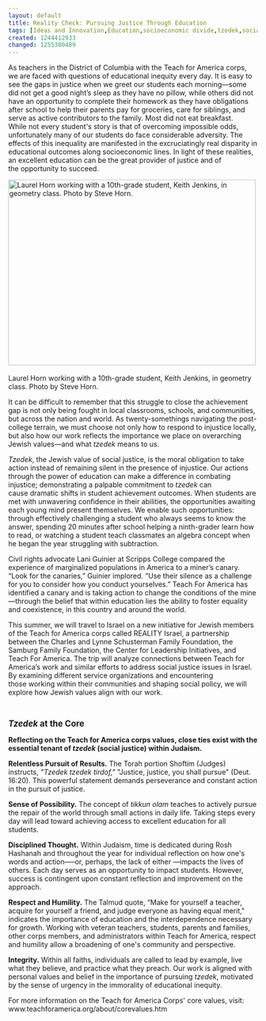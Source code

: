 ```yaml
---
layout: default
title: Reality Check: Pursuing Justice Through Education
tags: [Ideas and Innovation,Education,socioeconomic divide,tzedek,social services]
created: 1244412933
changed: 1255300489
---
```

<p>As teachers in the District&nbsp;of Columbia with the&nbsp;Teach for America&nbsp;corps, we are faced with&nbsp;questions of educational inequity every&nbsp;day. It is easy to see the gaps in justice&nbsp;when we greet our students&nbsp;each morning&mdash;some did not get a&nbsp;good night&rsquo;s sleep as they have no&nbsp;pillow, while others did not have&nbsp;an opportunity to complete their&nbsp;homework as they have obligations after school to help their&nbsp;parents pay for groceries, care for siblings, and serve as active&nbsp;contributors to the family. Most did not eat breakfast. While&nbsp;not every student's story is that of overcoming impossible&nbsp;odds, unfortunately many of our students do face considerable&nbsp;adversity. The effects of this inequality are manifested in the&nbsp;excruciatingly real disparity in educational outcomes along&nbsp;socioeconomic lines. In light of these realities, an excellent&nbsp;education can be the great provider of justice and of the&nbsp;opportunity to succeed.</p>
<p><img width="500" height="375" src="/files/3568702706_d89c841d67.jpg" alt="Laurel Horn working with a 10th-grade student, Keith Jenkins, in geometry class. Photo by Steve Horn." />&nbsp;</p>
<p>Laurel Horn working with a&nbsp;10th-grade student, Keith Jenkins,&nbsp;in geometry class. Photo by Steve Horn.</p>
<p>It can be difficult to remember that this struggle to close the&nbsp;achievement gap is not only being fought in local classrooms,&nbsp;schools, and communities, but across the nation and world. As&nbsp;twenty-somethings navigating the post-college terrain, we must&nbsp;choose not only how to respond to injustice locally, but also how&nbsp;our work reflects the importance we place on overarching Jewish&nbsp;values&mdash;and what <em>tzedek</em> means to us.</p>
<p style="margin: 1em 0px;"><em>Tzedek</em>, the Jewish value of social justice, is the moral&nbsp;obligation to take action instead of remaining silent in the&nbsp;presence of injustice. Our actions through the power of&nbsp;education can make a difference in combating injustice;&nbsp;demonstrating a palpable commitment to <em>tzedek</em> can cause&nbsp;dramatic shifts in student achievement outcomes. When&nbsp;students are met with unwavering confidence in their abilities,&nbsp;the opportunities awaiting each young mind present themselves.&nbsp;We enable such opportunities: through effectively challenging&nbsp;a student who always seems to know the answer, spending 20&nbsp;minutes after school helping a ninth-grader learn how to read, or&nbsp;watching a student teach classmates an algebra concept when he&nbsp;began the year struggling with subtraction.</p>
<p style="margin: 1em 0px;">Civil rights advocate Lani Guinier at Scripps College&nbsp;compared the experience of marginalized populations in America&nbsp;to a miner&rsquo;s canary. &ldquo;Look for the canaries,&rdquo; Guinier implored.&nbsp;&ldquo;Use their silence as a challenge for you to consider how you&nbsp;conduct yourselves.&rdquo; Teach For America has identified a canary&nbsp;and is taking action to change the conditions of the mine&mdash;through the belief that within education lies the ability to foster&nbsp;equality and coexistence, in this country and around the world.</p>
<p style="margin: 1em 0px;">This summer, we will travel to Israel on a new initiative for&nbsp;Jewish members of the Teach for America corps called REALITY&nbsp;Israel, a partnership between the Charles and Lynne Schusterman&nbsp;Family Foundation, the Samburg Family Foundation, the&nbsp;Center for Leadership Initiatives, and Teach For America. The&nbsp;trip will analyze connections between Teach for America&rsquo;s work&nbsp;and similar efforts to address social justice issues in Israel. By&nbsp;examining different service organizations and encountering those&nbsp;working within their communities and shaping social policy, we&nbsp;will explore how Jewish values align with our work.</p>
<p>&nbsp;</p>
<p><big><b><i>Tzedek</i> at the Core</b></big></p>
<p><b>Reflecting on the Teach for America corps values, close ties exist with the essential tenant of <i>tzedek</i> (social justice) within Judaism.</b></p>
<p><b>Relentless Pursuit of Results.</b> The Torah portion Shoftim (Judges) instructs, <i>&quot;Tzedek tzedek tirdof,&quot;</i> &quot;Justice, justice, you shall pursue&quot; (Deut. 16:20). This powerful statement demands perseverance and constant action in the pursuit of justice.</p>
<p><b>Sense of Possibility.</b> The concept of <i>tikkun olam</i> teaches to actively pursue the repair of the world through small actions in daily life. Taking steps every day will lead toward achieving access to excellent education for all students.</p>
<p><b>Disciplined Thought.</b> Within Judaism, time is dedicated during Rosh Hashanah and throughout the year for individual reflection on how one's words and action&mdash;&ndash;or, perhaps, the lack of either &mdash;impacts the lives of others. Each day serves as an opportunity to impact students. However, success is contingent upon constant reflection and improvement on the approach.</p>
<p><b>Respect and Humility.</b> The Talmud quote, &ldquo;Make for yourself a teacher, acquire for yourself a friend, and judge everyone as having equal merit,&quot; indicates the importance of education and the interdependence necessary for growth. Working with veteran teachers, students, parents and families, other corps members, and administrators within Teach for America, respect and humility allow a broadening of one's community and perspective.</p>
<p><b>Integrity.</b> Within all faiths, individuals are called to lead by example, live what they believe, and practice what they preach. Our work is aligned with personal values and belief in the importance of pursuing <i>tzedek</i>, motivated by the sense of urgency in the immorality of educational inequity.</p>
<p>For more information on the Teach for America Corps' core values, visit: www.teachforamerica.org/about/corevalues.htm</p>